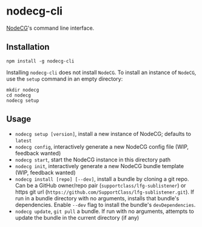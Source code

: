 # nodecg-cli
[NodeCG](https://github.com/nodecg/nodecg)'s command line interface.

## Installation
`npm install -g nodecg-cli`

Installing `nodecg-cli` does not install `NodeCG`. To install an instance of `NodeCG`, use the `setup` command in an empty directory:
```
mkdir nodecg
cd nodecg
nodecg setup
```

## Usage
* `nodecg setup [version]`, install a new instance of NodeCG; defaults to `latest`
* `nodecg config`, interactively generate a new NodeCG config file (WIP, feedback wanted)
* `nodecg start`, start the NodeCG instance in this directory path
* `nodecg init`, interactively generate a new NodeCG bundle template (WIP, feedback wanted)
* `nodecg install [repo] [--dev]`, install a bundle by cloning a git repo. Can be a GitHub owner/repo pair (`supportclass/lfg-sublistener`) or https git url (`https://github.com/SupportClass/lfg-sublistener.git`).
If run in a bundle directory with no arguments, installs that bundle's dependencies. Enable `--dev` flag to install the bundle's `devDependencies`.
* `nodecg update`, `git pull` a bundle. If run with no arguments, attempts to update the bundle in the current directory (if any)
